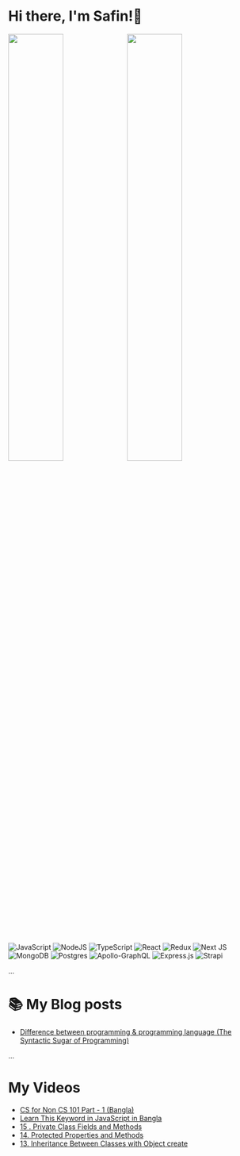 # Hi there, I'm Safin!👋

<img align="left" width="47%" src="https://github-readme-stats.vercel.app/api?username=Safin-Ahmed&show_icons=true&theme=radical"/>

<img align="left" width="47%" src="https://github-readme-stats.vercel.app/api/top-langs/?username=Safin-Ahmed&layout=compact"/>

![JavaScript](https://img.shields.io/badge/javascript-%23323330.svg?style=for-the-badge&logo=javascript&logoColor=%23F7DF1E)
![NodeJS](https://img.shields.io/badge/node.js-6DA55F?style=for-the-badge&logo=node.js&logoColor=white)
![TypeScript](https://img.shields.io/badge/typescript-%23007ACC.svg?style=for-the-badge&logo=typescript&logoColor=white)
![React](https://img.shields.io/badge/react-%2320232a.svg?style=for-the-badge&logo=react&logoColor=%2361DAFB)
![Redux](https://img.shields.io/badge/redux-%23593d88.svg?style=for-the-badge&logo=redux&logoColor=white)
![Next JS](https://img.shields.io/badge/Next-black?style=for-the-badge&logo=next.js&logoColor=white)
![MongoDB](https://img.shields.io/badge/MongoDB-%234ea94b.svg?style=for-the-badge&logo=mongodb&logoColor=white)
![Postgres](https://img.shields.io/badge/postgres-%23316192.svg?style=for-the-badge&logo=postgresql&logoColor=white)
![Apollo-GraphQL](https://img.shields.io/badge/-ApolloGraphQL-311C87?style=for-the-badge&logo=apollo-graphql)
![Express.js](https://img.shields.io/badge/express.js-%23404d59.svg?style=for-the-badge&logo=express&logoColor=%2361DAFB)
![Strapi](https://img.shields.io/badge/strapi-%232E7EEA.svg?style=for-the-badge&logo=strapi&logoColor=white)

...

# 📚 My Blog posts

<!-- BLOG-POST-LIST:START -->
- [Difference between programming &amp; programming language &lpar;The Syntactic Sugar of Programming&rpar;](https://safinahmed.hashnode.dev/difference-between-programming-and-programming-language-the-syntactic-sugar-of-programming)
<!-- BLOG-POST-LIST:END -->

...

# My Videos

<!-- YT_VIDEO_LIST:START -->

- [CS for Non CS 101 Part - 1 &lpar;Bangla&rpar;](https://www.youtube.com/watch?v=UDwdE6BioS4)
- [Learn This Keyword in JavaScript in Bangla](https://www.youtube.com/watch?v=SxkkBz1VavA)
- [15 . Private Class Fields and Methods](https://www.youtube.com/watch?v=nGvpZUT7YRQ)
- [14. Protected Properties and Methods](https://www.youtube.com/watch?v=8dZpOZCF9sU)
- [13. Inheritance Between Classes with Object create](https://www.youtube.com/watch?v=zCHzuw82u5Y)
<!-- YT_VIDEO_LIST:END -->
